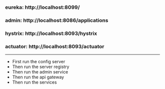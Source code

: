 ### eureka: http://localhost:8099/
### admin: http://localhost:8086/applications
### hystrix: http://localhost:8093/hystrix

### actuator: http://localhost:8093/actuator
__________
- First run the config server
- Then run the server registry
- Then run the admin service
- Then run the api gateway
- Then run the services
